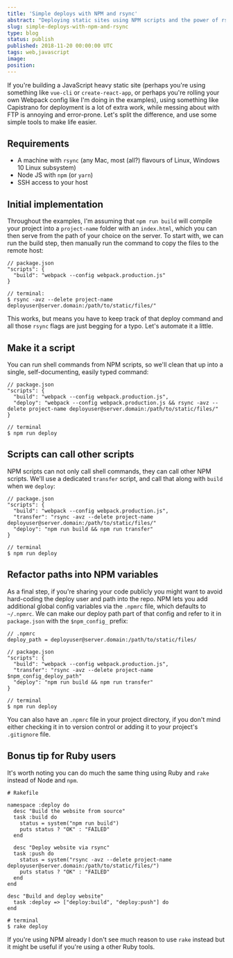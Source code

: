```yaml
---
title: 'Simple deploys with NPM and rsync'
abstract: "Deploying static sites using NPM scripts and the power of rsync"
slug: simple-deploys-with-npm-and-rsync
type: blog
status: publish
published: 2018-11-20 00:00:00 UTC
tags: web,javascript
image: 
position: 
---
```


If you\'re building a JavaScript heavy static site (perhaps you\'re
using something like `vue-cli` or `create-react-app`, or perhaps you\'re
rolling your own Webpack config like I\'m doing in the examples), using
something like Capistrano for deployment is a lot of extra work, while
messing about with FTP is annoying and error-prone. Let\'s split the
difference, and use some simple tools to make life easier.

## Requirements

* A machine with `rsync` (any Mac, most (all?) flavours of Linux,
  Windows 10 Linux subsystem)
* Node JS with `npm` (or `yarn`)
* SSH access to your host

## Initial implementation

Throughout the examples, I\'m assuming that `npm run build` will compile
your project into a `project-name` folder with an `index.html`, which
you can then serve from the path of your choice on the server. To start
with, we can run the build step, then manually run the command to copy
the files to the remote host:

    // package.json
    "scripts": {
      "build": "webpack --config webpack.production.js"
    }
    
    // terminal:
    $ rsync -avz --delete project-name deployuser@server.domain:/path/to/static/files/"

This works, but means you have to keep track of that deploy command and
all those `rsync` flags are just begging for a typo. Let\'s automate it
a little.

## Make it a script

You can run shell commands from NPM scripts, so we\'ll clean that up
into a single, self-documenting, easily typed command:

    // package.json
    "scripts": {
      "build": "webpack --config webpack.production.js",
      "deploy": "webpack --config webpack.production.js && rsync -avz --delete project-name deployuser@server.domain:/path/to/static/files/"
    }
    
    // terminal
    $ npm run deploy

## Scripts can call other scripts

NPM scripts can not only call shell commands, they can call other NPM
scripts. We\'ll use a dedicated `transfer` script, and call that along
with `build` when we `deploy`\:

    // package.json
    "scripts": {
      "build": "webpack --config webpack.production.js",
      "transfer": "rsync -avz --delete project-name deployuser@server.domain:/path/to/static/files/"
      "deploy": "npm run build && npm run transfer"
    }
    
    // terminal
    $ npm run deploy

## Refactor paths into NPM variables

As a final step, if you\'re sharing your code publicly you might want to
avoid hard-coding the deploy user and path into the repo. NPM lets you
add additional global config variables via the `.npmrc` file, which
defaults to `~/.npmrc`. We can make our deploy path part of that config
and refer to it in `package.json` with the `$npm_config_` prefix:

    // .npmrc
    deploy_path = deployuser@server.domain:/path/to/static/files/
    
    // package.json
    "scripts": {
      "build": "webpack --config webpack.production.js",
      "transfer": "rsync -avz --delete project-name $npm_config_deploy_path"
      "deploy": "npm run build && npm run transfer"
    }
    
    // terminal
    $ npm run deploy

You can also have an `.npmrc` file in your project directory, if you
don\'t mind either checking it in to version control or adding it to
your project\'s `.gitignore` file.

## Bonus tip for Ruby users

It\'s worth noting you can do much the same thing using Ruby and `rake`
instead of Node and `npm`.

    # Rakefile
    
    namespace :deploy do
      desc "Build the website from source"
      task :build do
        status = system("npm run build")
        puts status ? "OK" : "FAILED"
      end
    
      desc "Deploy website via rsync"
      task :push do
        status = system("rsync -avz --delete project-name deployuser@server.domain:/path/to/static/files/")
        puts status ? "OK" : "FAILED"
      end
    end
    
    desc "Build and deploy website"
      task :deploy => ["deploy:build", "deploy:push"] do
    end
    
    # terminal
    $ rake deploy

If you\'re using NPM already I don\'t see much reason to use `rake`
instead but it might be useful if you\'re using a other Ruby tools.

